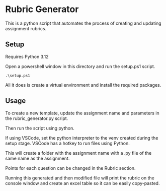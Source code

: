 # Rubric Generator

This is a python script that automates the process of creating and updating assignment rubrics.

## Setup

Requires Python 3.12

Open a powershell window in this directory and run the setup.ps1 script. 

```
.\setup.ps1
```

All it does is create a virtual environment and install the required packages.

## Usage

To create a new template, update the assignment name and parameters in the rubric_generator.py script. 

Then run the script using python. 

If using VSCode, set the python interpreter to the venv created during the setup stage. VSCode has a hotkey to run files using Python.

This will create a folder with the assignment name with a .py file of the same name as the assignment. 

Points for each question can be changed in the Rubric section.

Running this generated and then modified file will print the rubric on the console window and create an excel table so it can be easily copy-pasted.
